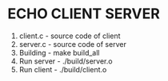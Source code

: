 # ECHO CLIENT SERVER

1. client.c - source code of client
2. server.c - source code of server
3. Building - make build_all
4. Run server - ./build/server.o
5. Run client - ./build/client.o
